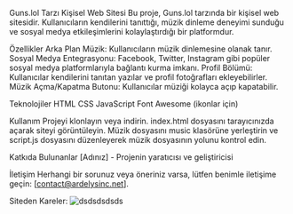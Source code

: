 Guns.lol Tarzı Kişisel Web Sitesi
Bu proje, Guns.lol tarzında bir kişisel web sitesidir. Kullanıcıların kendilerini tanıttığı, müzik dinleme deneyimi sunduğu ve sosyal medya etkileşimlerini kolaylaştırdığı bir platformdur.

Özellikler
Arka Plan Müzik: Kullanıcıların müzik dinlemesine olanak tanır.
Sosyal Medya Entegrasyonu: Facebook, Twitter, Instagram gibi popüler sosyal medya platformlarıyla bağlantı kurma imkanı.
Profil Bölümü: Kullanıcılar kendilerini tanıtan yazılar ve profil fotoğrafları ekleyebilirler.
Müzik Açma/Kapatma Butonu: Kullanıcılar müziği kolayca açıp kapatabilir.

Teknolojiler
HTML
CSS
JavaScript
Font Awesome (ikonlar için)

Kullanım
Projeyi klonlayın veya indirin.
index.html dosyasını tarayıcınızda açarak siteyi görüntüleyin.
Müzik dosyasını music klasörüne yerleştirin ve script.js dosyasını düzenleyerek müzik dosyasının yolunu kontrol edin.

Katkıda Bulunanlar
[Adınız] - Projenin yaratıcısı ve geliştiricisi

İletişim
Herhangi bir sorunuz veya öneriniz varsa, lütfen benimle iletişime geçin: [contact@ardelysinc.net].

Siteden Kareler:
![dsdsdsdsds](https://github.com/user-attachments/assets/b050885c-1bf3-458b-ade4-60b9de6587c7)
